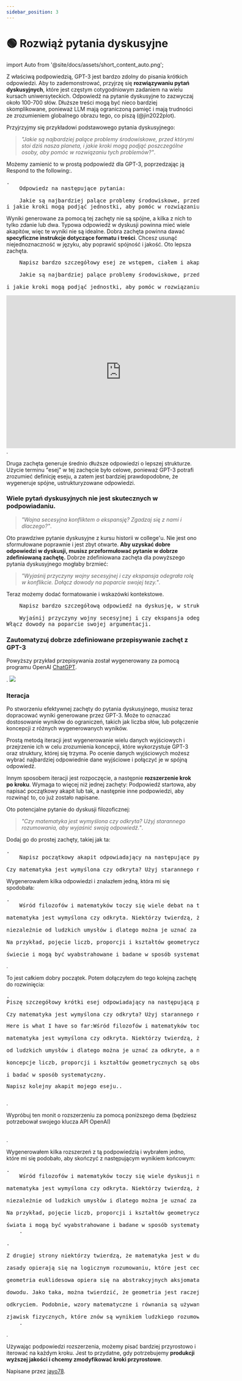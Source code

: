 ```yaml
---
sidebar_position: 3
---
```


# 🟢 Rozwiąż pytania dyskusyjne

import Auto from '@site/docs/assets/short_content_auto.png';

Z właściwą podpowiedzią, GPT-3 jest bardzo zdolny do pisania krótkich odpowiedzi. Aby to zademonstrować, przyjrzę się **rozwiązywaniu pytań dyskusyjnych**, które jest częstym cotygodniowym zadaniem na wielu kursach uniwersyteckich. Odpowiedź na pytanie dyskusyjne to zazwyczaj około 100-700 słów. Dłuższe treści mogą być nieco bardziej skomplikowane, ponieważ LLM mają ograniczoną pamięć i mają trudności ze zrozumieniem globalnego obrazu tego, co piszą (@jin2022plot).

Przyjrzyjmy się przykładowi podstawowego pytania dyskusyjnego:

> _"Jakie są najbardziej palące problemy środowiskowe, przed którymi stoi dziś nasza planeta, i jakie kroki mogą podjąć poszczególne osoby, aby pomóc w rozwiązaniu tych problemów?"_.

Możemy zamienić to w prostą podpowiedź dla GPT-3, poprzedzając ją <span className="yellow-highlight">Respond to the following:</span>.

<pre>.
    <span className="yellow-highlight">Odpowiedz na następujące pytania:</span><br/>
    Jakie są najbardziej palące problemy środowiskowe, przed którymi stoi dziś nasza planeta, <br/>i jakie kroki mogą podjąć jednostki, aby pomóc w rozwiązaniu tych problemów?
</pre>

Wyniki generowane za pomocą tej zachęty nie są spójne, a kilka z nich to tylko zdanie lub dwa. Typowa odpowiedź w dyskusji powinna mieć wiele akapitów, więc te wyniki nie są idealne. Dobra zachęta powinna dawać **specyficzne instrukcje dotyczące formatu i treści**. Chcesz usunąć niejednoznaczność w języku, aby poprawić spójność i jakość. Oto lepsza zachęta.

<pre>
    <span className="yellow-highlight">Napisz bardzo szczegółowy esej ze wstępem, ciałem i akapitami podsumowującymi, odpowiadający na następujące pytania:</span><br/>
    Jakie są najbardziej palące problemy środowiskowe, przed którymi stoi dziś nasza planeta,
    <br/>i jakie kroki mogą podjąć jednostki, aby pomóc w rozwiązaniu tych problemów?
</pre>

<iframe src="https://player.vimeo.com/video/778327269?h=77d739ae72&amp;badge=0&amp;autopause=0&amp;player_id=0&amp;app_id=58479" width="600" height="400" frameborder="0" allow="autoplay; fullscreen; picture-in-picture" allowfullscreen title="przykład"></iframe>.

Druga zachęta generuje średnio dłuższe odpowiedzi o lepszej strukturze. Użycie terminu "esej" w tej zachęcie było celowe, ponieważ GPT-3 potrafi zrozumieć definicję eseju, a zatem jest bardziej prawdopodobne, że wygeneruje spójne, ustrukturyzowane odpowiedzi.

### Wiele pytań dyskusyjnych nie jest skutecznych w podpowiadaniu.

> _"Wojna secesyjna konfliktem o ekspansję? Zgadzaj się z nami i dlaczego?"_.

Oto prawdziwe pytanie dyskusyjne z kursu historii w college'u. Nie jest ono sformułowane poprawnie i jest zbyt otwarte. **Aby uzyskać dobre odpowiedzi w dyskusji, musisz przeformułować pytanie w dobrze zdefiniowaną zachętę.** Dobrze zdefiniowana zachęta dla powyższego pytania dyskusyjnego mogłaby brzmieć:

> _"Wyjaśnij przyczyny wojny secesyjnej i czy ekspansja odegrała rolę w konflikcie. Dołącz dowody na poparcie swojej tezy."_.

Teraz możemy dodać formatowanie i wskazówki kontekstowe.

<pre>
    <span className="yellow-highlight">Napisz bardzo szczegółową odpowiedź na dyskusję, w strukturze eseju, odpowiadając na następujący monit:</span><br/>
    Wyjaśnij przyczyny wojny secesyjnej i czy ekspansja odegrała rolę w konflikcie. <br/>Włącz dowody na poparcie swojej argumentacji.
</pre>

### Zautomatyzuj dobrze zdefiniowane przepisywanie zachęt z GPT-3

Powyższy przykład przepisywania został wygenerowany za pomocą programu OpenAI [ChatGPT](https://openai.com/blog/chatgpt/).

<div style={{textAlign: 'left'}}>.
  <img src={Auto} style={{szerokość: "500px"}} />
</div>

### Iteracja

Po stworzeniu efektywnej zachęty do pytania dyskusyjnego, musisz teraz dopracować wyniki generowane przez GPT-3. Może to oznaczać dostosowanie wyników do ograniczeń, takich jak liczba słów, lub połączenie koncepcji z różnych wygenerowanych wyników.

Prostą metodą iteracji jest wygenerowanie wielu danych wyjściowych i przejrzenie ich w celu zrozumienia koncepcji, które wykorzystuje GPT-3 oraz struktury, której się trzyma. Po ocenie danych wyjściowych możesz wybrać najbardziej odpowiednie dane wyjściowe i połączyć je w spójną odpowiedź.

Innym sposobem iteracji jest rozpoczęcie, a następnie **rozszerzenie krok po kroku**. Wymaga to więcej niż jednej zachęty: Podpowiedź startowa, aby napisać początkowy akapit lub tak, a następnie inne podpowiedzi, aby rozwinąć to, co już zostało napisane.

Oto potencjalne pytanie do dyskusji filozoficznej:

> _"Czy matematyka jest wymyślona czy odkryta? Użyj starannego rozumowania, aby wyjaśnić swoją odpowiedź."_.

Dodaj go do prostej zachęty, takiej jak ta:

<pre>.
    <span className="yellow-highlight">Napisz początkowy akapit odpowiadający na następujące pytania:</span>.
    <br/>Czy matematyka jest wymyślona czy odkryta? Użyj starannego rozumowania, aby wyjaśnić swoją odpowiedź
</pre>

Wygenerowałem kilka odpowiedzi i znalazłem jedną, która mi się spodobała:

<pre>.
    <span className="bluegreen-highlight">Wśród filozofów i matematyków toczy się wiele debat na temat tego, czy
    <br/>matematyka jest wymyślona czy odkryta. Niektórzy twierdzą, że pojęcia i zasady matematyczne istnieją
    <br/>niezależnie od ludzkich umysłów i dlatego można je uznać za odkryte, a nie wynalezione.
    <br/>Na przykład, pojęcie liczb, proporcji i kształtów geometrycznych są obserwowane w naturalnym
    <br/>świecie i mogą być wyabstrahowane i badane w sposób systematyczny.</span>
</pre>.

To jest całkiem dobry początek. Potem dołączyłem do tego kolejną zachętę do rozwinięcia:

<pre>.
<span className="yellow-highlight">Piszę szczegółowy krótki esej odpowiadający na następującą podpowiedź:</span>.
<br/>Czy matematyka jest wymyślona czy odkryta? Użyj starannego rozumowania, aby wyjaśnić swoją odpowiedź. <span className="yellow-highlight"><p/>Here is what I have so far:</span>Wśród filozofów i matematyków toczy się wiele dyskusji na temat tego, czy
<br/>matematyka jest wymyślona czy odkryta. Niektórzy twierdzą, że pojęcia i zasady matematyczne istnieją niezależnie od
<br/>od ludzkich umysłów i dlatego można je uznać za odkryte, a nie wynalezione. Na przykład.
<br/>koncepcje liczb, proporcji i kształtów geometrycznych są obserwowane w świecie przyrody i mogą być wyabstrahowane
<br/>i badać w sposób systematyczny. <p/><span className="yellow-highlight">Napisz kolejny akapit mojego eseju.</span>.
</pre>.

Wypróbuj ten monit o rozszerzeniu za pomocą poniższego dema (będziesz potrzebował swojego klucza API OpenAI)

<div trydyno-embed="" openai-model="text-davinci-003" initial-prompt="Piszę szczegółowy krótki esej odpowiadający na następującą zachętę: \˝Czy matematyka jest wymyślona czy odkryta? Użyj starannego rozumowania, aby wyjaśnić swoją odpowiedź. \Oto, co mam do tej pory: Wśród filozofów i matematyków toczy się wiele dyskusji na temat tego, czy matematyka jest wymyślona czy odkryta. Niektórzy twierdzą, że pojęcia i zasady matematyczne istnieją niezależnie od ludzkich umysłów i dlatego można je uznać za odkryte, a nie wynalezione. Na przykład pojęcie liczb, proporcji i kształtów geometrycznych są obserwowane w świecie przyrody i mogą być wyabstrahowane i badane w sposób systematyczny. \Napisz następny akapit mojego eseju." initial-response="Z drugiej strony niektórzy twierdzą, że matematyka jest w dużej mierze wynalazkiem ludzkiego umysłu. Zasady matematyczne oparte są na logicznym rozumowaniu, które jest cechą ludzkiego umysłu. Na przykład geometria euklidesowa opiera się na abstrakcyjnych aksjomatach i postulatach, które są przyjmowane jako prawdziwe bez dowodu. W związku z tym można twierdzić, że geometria jest raczej wynalazkiem ludzkiego umysłu niż odkryciem. Podobnie wzory matematyczne i równania są wykorzystywane do modelowania i przewidywania zjawisk fizycznych, które znów są wynikiem ludzkiego rozumowania." max-tokens="256" box-rows="11" model-temp="0.7" top-p="1"></div>
<br/>.

Wygenerowałem kilka rozszerzeń z tą podpowiedzią i wybrałem jedno, które mi się podobało, aby skończyć z następującym wynikiem końcowym:

<pre>.
    Wśród filozofów i matematyków toczy się wiele dyskusji na temat tego, czy
    <br/>matematyka jest wymyślona czy odkryta. Niektórzy twierdzą, że pojęcia i zasady matematyczne istnieją
    <br/>niezależnie od ludzkich umysłów i dlatego można je uznać za odkryte, a nie wynalezione.
    <br/>Na przykład, pojęcie liczb, proporcji i kształtów geometrycznych są obserwowane w naturalnym
    <br/>świata i mogą być wyabstrahowane i badane w sposób systematyczny.
    <span className="bluegreen-highlight">.
    <br/>.
    <br/>Z drugiej strony niektórzy twierdzą, że matematyka jest w dużej mierze wynalazkiem ludzkiego umysłu. Matematyczne
    <br/>zasady opierają się na logicznym rozumowaniu, które jest cechą ludzkiego umysłu. Na przykład,
    <br/>geometria euklidesowa opiera się na abstrakcyjnych aksjomatach i postulatach, które są przyjmowane jako prawdziwe bez
    <br/>dowodu. Jako taka, można twierdzić, że geometria jest raczej wynalazkiem ludzkiego umysłu niż
    <br/>odkryciem. Podobnie, wzory matematyczne i równania są używane do modelowania i przewidywania zjawisk fizycznych.
    <br/>zjawisk fizycznych, które znów są wynikiem ludzkiego rozumowania.
    </span>.
</pre>.

Używając podpowiedzi rozszerzenia, możemy pisać bardziej przyrostowo i iterować na każdym kroku. Jest to przydatne, gdy potrzebujemy **produkcji wyższej jakości i chcemy zmodyfikować kroki przyrostowe**.

Napisane przez [jayo78](https://twitter.com/jayo782).



